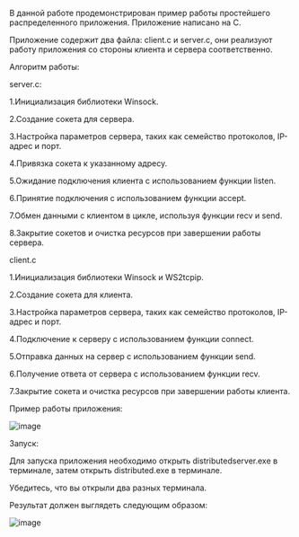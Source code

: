 В данной работе продемонстрирован пример работы простейшего распределенного приложения. Приложение написано на C.

Приложение содержит два файла: client.c и server.c, они реализуют работу приложения со стороны клиента и сервера соответственно.

Алгоритм работы:

server.c:

1.Инициализация библиотеки Winsock.

2.Создание сокета для сервера.

3.Настройка параметров сервера, таких как семейство протоколов, IP-адрес и порт.

4.Привязка сокета к указанному адресу.

5.Ожидание подключения клиента с использованием функции listen.

6.Принятие подключения с использованием функции accept.

7.Обмен данными с клиентом в цикле, используя функции recv и send.

8.Закрытие сокетов и очистка ресурсов при завершении работы сервера.


client.c

1.Инициализация библиотеки Winsock и WS2tcpip.

2.Создание сокета для клиента.

3.Настройка параметров сервера, таких как семейство протоколов, IP-адрес и порт.

4.Подключение к серверу с использованием функции connect.

5.Отправка данных на сервер с использованием функции send.

6.Получение ответа от сервера с использованием функции recv.

7.Закрытие сокета и очистка ресурсов при завершении работы клиента.


Пример работы приложения:

![image](https://github.com/regretism/distributed/assets/85019980/7443c86f-d329-4b35-8034-217ed2ac9c55)


Запуск:

Для запуска приложения необходимо открыть distributedserver.exe в терминале, затем открыть distributed.exe в терминале.

Убедитесь, что вы открыли два разных терминала.

Результат должен выглядеть следующим образом: 

![image](https://github.com/regretism/distributed/assets/85019980/531a78b4-3a15-44fa-85e1-8bf3b54ac386)
